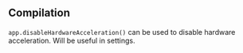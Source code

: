## Compilation
`app.disableHardwareAcceleration()` can be used to disable hardware acceleration. Will be useful in settings.